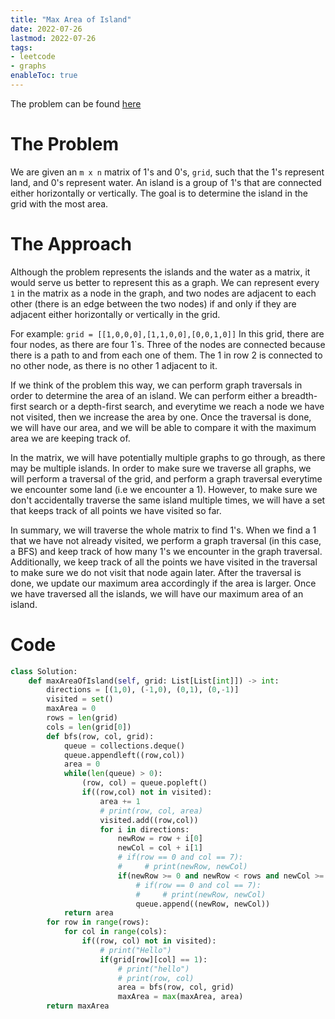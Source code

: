 ```yaml
---
title: "Max Area of Island"
date: 2022-07-26
lastmod: 2022-07-26
tags:
- leetcode
- graphs
enableToc: true
---
```

The problem can be found [here](https://leetcode.com/problems/max-area-of-island/)

# The Problem
We are given an `m x n` matrix of 1's and 0's, `grid`, such that the 1's represent land, and 0's represent water. An island is a group of 1's that are connected either horizontally or vertically. The goal is to determine the island in the grid with the most area.

# The Approach
Although the problem represents the islands and the water as a matrix, it would serve us better to represent this as a graph. We can represent every `1` in the matrix as a node in the graph, and two nodes are adjacent to each other (there is an edge between the two nodes) if and only if they are adjacent either horizontally or vertically in the grid.

For example:
```grid = [[1,0,0,0],[1,1,0,0],[0,0,1,0]]```
In this grid, there are four nodes, as there are four 1`s. Three of the nodes are connected because there is a path to and from each one of them. The 1 in row 2 is connected to no other node, as there is no other 1 adjacent to it.

If we think of the problem this way, we can perform graph traversals in order to determine the area of an island. We can perform either a breadth-first search or a depth-first search, and everytime we reach a node we have not visited, then we increase the area by one. Once the traversal is done, we will have our area, and we will be able to compare it with the maximum area we are keeping track of.

In the matrix, we will have potentially multiple graphs to go through, as there may be multiple islands. In order to make sure we traverse all graphs, we will perform a traversal of the grid, and perform a graph traversal everytime we encounter some land (i.e we encounter a 1). However, to make sure we don't accidentally traverse the same island multiple times, we will have a set that keeps track of all points we have visited so far.

In summary, we will traverse the whole matrix to find 1's. When we find a 1 that we have not already visited, we perform a graph traversal (in this case, a BFS) and keep track of how many 1's we encounter in the graph traversal. Additionally, we keep track of all the points we have visited in the traversal to make sure we do not visit that node again later. After the traversal is done, we update our maximum area accordingly if the area is larger. Once we have traversed all the islands, we will have our maximum area of an island.

# Code
```py
class Solution:
    def maxAreaOfIsland(self, grid: List[List[int]]) -> int:
        directions = [(1,0), (-1,0), (0,1), (0,-1)]
        visited = set()
        maxArea = 0
        rows = len(grid)
        cols = len(grid[0])
        def bfs(row, col, grid):
            queue = collections.deque()
            queue.appendleft((row,col))
            area = 0
            while(len(queue) > 0):
                (row, col) = queue.popleft()
                if((row,col) not in visited):
                    area += 1
                    # print(row, col, area)
                    visited.add((row,col))
                    for i in directions:
                        newRow = row + i[0]
                        newCol = col + i[1]
                        # if(row == 0 and col == 7):
                        #     # print(newRow, newCol)
                        if(newRow >= 0 and newRow < rows and newCol >= 0 and newCol < cols and grid[newRow][newCol] == 1):
                            # if(row == 0 and col == 7):
                            #     # print(newRow, newCol)
                            queue.append((newRow, newCol))
            return area
        for row in range(rows):
            for col in range(cols):
                if((row, col) not in visited):
                    # print("Hello")
                    if(grid[row][col] == 1):
                        # print("hello")
                        # print(row, col)
                        area = bfs(row, col, grid)
                        maxArea = max(maxArea, area)
        return maxArea